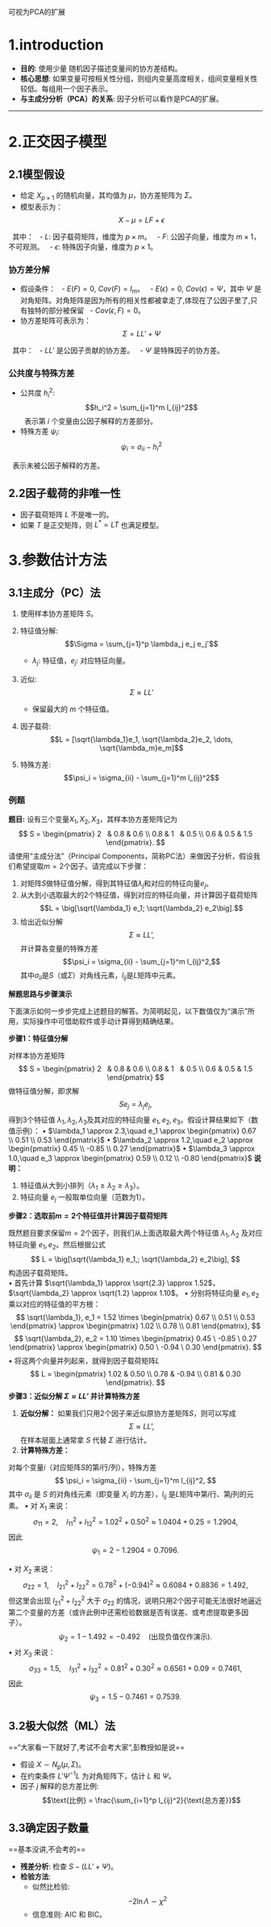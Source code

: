  
可视为PCA的扩展
# 1.introduction
- **目的**: 使用少量 随机因子描述变量间的协方差结构。
- **核心思想**: 如果变量可按相关性分组，则组内变量高度相关，组间变量相关性较低。每组用一个因子表示。
- **与主成分分析（PCA）的关系**: 因子分析可以看作是PCA的扩展。

---

# 2.正交因子模型

## 2.1模型假设

- 给定 $X_{p \times 1}$ 的随机向量，其均值为 $\mu$，协方差矩阵为 $\Sigma$。
- 模型表示为：
  $$X - \mu = LF + \epsilon$$

  其中：
  - $L$: 因子载荷矩阵，维度为 $p \times m$。
  - $F$: 公因子向量，维度为 $m \times 1$，不可观测。
  - $\epsilon$: 特殊因子向量，维度为 $p \times 1$。

### 协方差分解

- 假设条件：
  - $E(F) = 0$, $Cov(F) = I_m$。
  - $E(\epsilon) = 0$, $Cov(\epsilon) = \Psi$，其中 $\Psi$ 是对角矩阵。对角矩阵是因为所有的相关性都被拿走了,体现在了公因子里了,只有独特的部分被保留
  - $Cov(\epsilon, F) = 0$。
- 协方差矩阵可表示为：
  $$\Sigma = LL' + \Psi$$

  其中：
  - $LL'$ 是公因子贡献的协方差。
  - $\Psi$ 是特殊因子的协方差。

### 公共度与特殊方差

- 公共度 $h_i^2$:
  $$h_i^2 = \sum_{j=1}^m l_{ij}^2$$
  表示第 $i$ 个变量由公因子解释的方差部分。
- 特殊方差 $\psi_i$:
  $$\psi_i = \sigma_{ii} - h_i^2$$

  表示未被公因子解释的方差。

## 2.2因子载荷的非唯一性

- 因子载荷矩阵 $L$ 不是唯一的。
- 如果 $T$ 是正交矩阵，则 $L^* = LT$ 也满足模型。

# 3.参数估计方法

## 3.1主成分（PC）法

1. 使用样本协方差矩阵 $S$。
2. 特征值分解:
   $$\Sigma = \sum_{j=1}^p \lambda_j e_j e_j'$$
   - $\lambda_j$: 特征值，$e_j$: 对应特征向量。
3. 近似:
   $$\Sigma \approx LL'$$
   - 保留最大的 $m$ 个特征值。

4. 因子载荷:
   $$L = [\sqrt{\lambda_1}e_1, \sqrt{\lambda_2}e_2, \dots, \sqrt{\lambda_m}e_m]$$

5. 特殊方差:
   $$\psi_i = \sigma_{ii} - \sum_{j=1}^m l_{ij}^2$$
### **例题**

**题目:**
设有三个变量$X_1,X_2,X_3$，其样本协方差矩阵记为
$$
S = \begin{pmatrix}
2   & 0.8 & 0.6  \\ 
0.8 & 1   & 0.5  \\ 
0.6 & 0.5 & 1.5
\end{pmatrix}.
$$
请使用“主成分法”（Principal Components，简称PC法）来做因子分析，假设我们希望提取$m=2$个因子。请完成以下步骤：
1. 对矩阵$S$做特征值分解，得到其特征值$\lambda_j$和对应的特征向量$e_j$。
2. 从大到小选取最大的2个特征值，得到对应的特征向量，并计算因子载荷矩阵
$$L = \big[\sqrt{\lambda_1}  e_1; \sqrt{\lambda_2}  e_2\big].$$
3. 给出近似分解
$$\Sigma \approx LL’,$$
并计算各变量的特殊方差
$$\psi_i = \sigma_{ii} - \sum_{j=1}^m l_{ij}^2,$$
其中$\sigma_{ii}$是$S$（或$\Sigma$）对角线元素，$l_{ij}$是$L$矩阵中元素。

**解题思路与步骤演示**

下面演示如何一步步完成上述题目的解答。为简明起见，以下数值仅为“演示”所用，实际操作中可借助软件或手动计算得到精确结果。

**步骤1：特征值分解**

对样本协方差矩阵
$$
S = \begin{pmatrix}
2   & 0.8 & 0.6  \\ 
0.8 & 1   & 0.5  \\ 
0.6 & 0.5 & 1.5
\end{pmatrix}
$$
做特征值分解，即求解
$$
S e_j = \lambda_j e_j,
$$
得到3个特征值 $\lambda_1,\lambda_2,\lambda_3$及其对应的特征向量 $e_1,e_2,e_3$。假设计算结果如下（数值示例）：
• $\lambda_1 \approx 2.3,\quad e_1 \approx \begin{pmatrix} 0.67  \\  0.51  \\  0.53 \end{pmatrix}$
• $\lambda_2 \approx 1.2,\quad e_2 \approx \begin{pmatrix} 0.45  \\  -0.85  \\  0.27 \end{pmatrix}$
• $\lambda_3 \approx 1.0,\quad e_3 \approx \begin{pmatrix} 0.59  \\  0.12  \\  -0.80 \end{pmatrix}$
**说明：**
1. 特征值从大到小排列（$\lambda_1 \ge \lambda_2 \ge \lambda_3$）。
2. 特征向量 $e_j$ 一般取单位向量（范数为1）。

**步骤2：选取前$m=2$个特征值并计算因子载荷矩阵**

既然题目要求保留$m=2$个因子，则我们从上面选取最大两个特征值 $\lambda_1,\lambda_2$ 及对应特征向量 $e_1,e_2$。然后根据公式
$$
L =
\big[\sqrt{\lambda_1}  e_1,; \sqrt{\lambda_2}  e_2\big],
$$
构造因子载荷矩阵。  
• 首先计算 $\sqrt{\lambda_1} \approx \sqrt{2.3} \approx 1.52$，$\sqrt{\lambda_2} \approx \sqrt{1.2} \approx 1.10$。
• 分别将特征向量 $e_1,e_2$ 乘以对应的特征值的平方根：
$$
\sqrt{\lambda_1}, e_1
= 1.52 \times \begin{pmatrix} 0.67  \\  0.51  \\  0.53 \end{pmatrix}
\approx \begin{pmatrix} 1.02  \\  0.78  \\  0.81 \end{pmatrix},
$$
$$
\sqrt{\lambda_2}, e_2
= 1.10 \times \begin{pmatrix} 0.45 \ -0.85 \ 0.27 \end{pmatrix}
\approx \begin{pmatrix} 0.50 \ -0.94 \ 0.30 \end{pmatrix}.
$$
• 将这两个向量并列起来，就得到因子载荷矩阵$L$
$$
L
= \begin{pmatrix}
1.02 & 0.50  \\ 
0.78 & -0.94  \\ 
0.81 & 0.30
\end{pmatrix}.
$$
**步骤3：近似分解 $\Sigma \approx LL’$ 并计算特殊方差**

1. **近似分解：**
如果我们只用2个因子来近似原协方差矩阵$S$，则可以写成
$$
\Sigma \approx LL’,
$$
在样本层面上通常拿 $S$ 代替 $\Sigma$ 进行估计。
2. **计算特殊方差：**

对每个变量$i$（对应矩阵$S$的第$i$行/列），特殊方差
$$
\psi_i = \sigma_{ii} - \sum_{j=1}^m l_{ij}^2,
$$
其中 $\sigma_{ii}$ 是 $S$ 的对角线元素（即变量 $X_i$ 的方差），$l_{ij}$ 是$L$矩阵中第$i$行、第$j$列的元素。
• 对 $X_1$ 来说：
$$
\sigma_{11} = 2,
\quad
l_{11}^2 + l_{12}^2 = 1.02^2 + 0.50^2 \approx 1.0404 + 0.25 = 1.2904,
$$
因此
$$
\psi_1 = 2 - 1.2904 = 0.7096.
$$

• 对 $X_2$ 来说：
$$
\sigma_{22} = 1,
\quad
l_{21}^2 + l_{22}^2 = 0.78^2 + (-0.94)^2 \approx 0.6084 + 0.8836 = 1.492,
$$
但这里会出现 $l_{21}^2 + l_{22}^2$ 大于 $\sigma_{22}$ 的情况，说明只用2个因子可能无法很好地逼近第二个变量的方差（或许此例中还需检验数据是否有误差、或考虑提取更多因子）。
$$
\psi_2 = 1 - 1.492 = -0.492 \quad (\text{出现负值仅作演示}).
$$
• 对 $X_3$ 来说：
$$
\sigma_{33} = 1.5,
\quad
l_{31}^2 + l_{32}^2 = 0.81^2 + 0.30^2 \approx 0.6561 + 0.09 = 0.7461,
$$
因此
$$
\psi_3 = 1.5 - 0.7461 = 0.7539.
$$

## 3.2极大似然（ML）法

==“大家看一下就好了,考试不会考大家“,彭教授如是说==

- 假设 $X \sim N_p(\mu, \Sigma)$。
- 在约束条件 $L'\Psi^{-1}L$ 为对角矩阵下，估计 $L$ 和 $\Psi$。
- 因子 $j$ 解释的总方差比例:
  $$\text{比例} = \frac{\sum_{i=1}^p l_{ij}^2}{\text{总方差}}$$

## 3.3确定因子数量

==基本没讲,不会考的==

- **残差分析**: 检查 $S - (LL' + \Psi)$。
- **检验方法**:
  - 似然比检验:
    $$-2\ln\Lambda \sim \chi^2$$
  - 信息准则: AIC 和 BIC。
